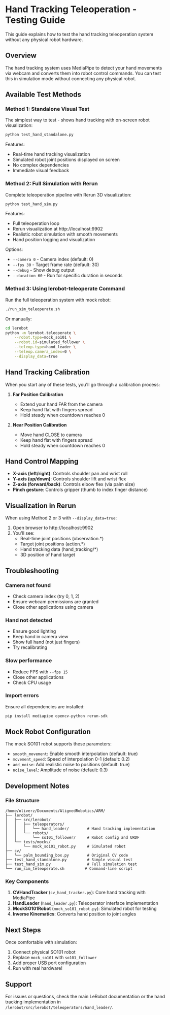 # Hand Tracking Teleoperation - Testing Guide

This guide explains how to test the hand tracking teleoperation system without any physical robot hardware.

## Overview

The hand tracking system uses MediaPipe to detect your hand movements via webcam and converts them into robot control commands. You can test this in simulation mode without connecting any physical robot.

## Available Test Methods

### Method 1: Standalone Visual Test
The simplest way to test - shows hand tracking with on-screen robot visualization:

```bash
python test_hand_standalone.py
```

Features:
- Real-time hand tracking visualization
- Simulated robot joint positions displayed on screen
- No complex dependencies
- Immediate visual feedback

### Method 2: Full Simulation with Rerun
Complete teleoperation pipeline with Rerun 3D visualization:

```bash
python test_hand_sim.py
```

Features:
- Full teleoperation loop
- Rerun visualization at http://localhost:9902
- Realistic robot simulation with smooth movements
- Hand position logging and visualization

Options:
- `--camera 0` - Camera index (default: 0)
- `--fps 30` - Target frame rate (default: 30)
- `--debug` - Show debug output
- `--duration 60` - Run for specific duration in seconds

### Method 3: Using lerobot-teleoperate Command
Run the full teleoperation system with mock robot:

```bash
./run_sim_teleoperate.sh
```

Or manually:
```bash
cd lerobot
python -m lerobot.teleoperate \
    --robot.type=mock_so101 \
    --robot.id=simulated_follower \
    --teleop.type=hand_leader \
    --teleop.camera_index=0 \
    --display_data=true
```

## Hand Tracking Calibration

When you start any of these tests, you'll go through a calibration process:

1. **Far Position Calibration**
   - Extend your hand FAR from the camera
   - Keep hand flat with fingers spread
   - Hold steady when countdown reaches 0

2. **Near Position Calibration**
   - Move hand CLOSE to camera
   - Keep hand flat with fingers spread
   - Hold steady when countdown reaches 0

## Hand Control Mapping

- **X-axis (left/right)**: Controls shoulder pan and wrist roll
- **Y-axis (up/down)**: Controls shoulder lift and wrist flex
- **Z-axis (forward/back)**: Controls elbow flex (via palm size)
- **Pinch gesture**: Controls gripper (thumb to index finger distance)

## Visualization in Rerun

When using Method 2 or 3 with `--display_data=true`:

1. Open browser to http://localhost:9902
2. You'll see:
   - Real-time joint positions (observation.*)
   - Target joint positions (action.*)
   - Hand tracking data (hand_tracking/*)
   - 3D position of hand target

## Troubleshooting

### Camera not found
- Check camera index (try 0, 1, 2)
- Ensure webcam permissions are granted
- Close other applications using camera

### Hand not detected
- Ensure good lighting
- Keep hand in camera view
- Show full hand (not just fingers)
- Try recalibrating

### Slow performance
- Reduce FPS with `--fps 15`
- Close other applications
- Check CPU usage

### Import errors
Ensure all dependencies are installed:
```bash
pip install mediapipe opencv-python rerun-sdk
```

## Mock Robot Configuration

The mock SO101 robot supports these parameters:

- `smooth_movement`: Enable smooth interpolation (default: true)
- `movement_speed`: Speed of interpolation 0-1 (default: 0.2)
- `add_noise`: Add realistic noise to positions (default: true)
- `noise_level`: Amplitude of noise (default: 0.3)

## Development Notes

### File Structure
```
/home/oliverz/Documents/AlignedRobotics/ARM/
├── lerobot/
│   ├── src/lerobot/
│   │   ├── teleoperators/
│   │   │   └── hand_leader/        # Hand tracking implementation
│   │   └── robots/
│   │       └── so101_follower/     # Robot config and URDF
│   └── tests/mocks/
│       └── mock_so101_robot.py     # Simulated robot
├── cv/
│   └── palm_bounding_box.py        # Original CV code
├── test_hand_standalone.py         # Simple visual test
├── test_hand_sim.py                # Full simulation test
└── run_sim_teleoperate.sh         # Command-line script
```

### Key Components

1. **CVHandTracker** (`cv_hand_tracker.py`): Core hand tracking with MediaPipe
2. **HandLeader** (`hand_leader.py`): Teleoperator interface implementation
3. **MockSO101Robot** (`mock_so101_robot.py`): Simulated robot for testing
4. **Inverse Kinematics**: Converts hand position to joint angles

## Next Steps

Once comfortable with simulation:
1. Connect physical SO101 robot
2. Replace `mock_so101` with `so101_follower` 
3. Add proper USB port configuration
4. Run with real hardware!

## Support

For issues or questions, check the main LeRobot documentation or the hand tracking implementation in `/lerobot/src/lerobot/teleoperators/hand_leader/`.